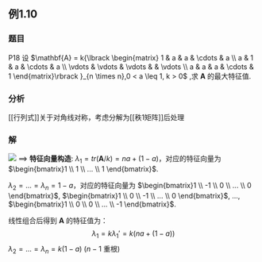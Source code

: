 ## 例1.10
### 题目
P18 设 $\mathbf{A} = k{\lbrack \begin{matrix} 1 & a & a & \cdots & a \\ a & 1 & a & \cdots & a \\ \vdots & \vdots & \vdots & & \vdots \\ a & a & a & \cdots & 1 \end{matrix}\rbrack }_{n \times n},0 < a \leq 1, k > 0$ ,求 $\mathbf{A}$ 的最大特征值.
### 分析
[[行列式]]关于对角线对称，考虑分解为[[秩1矩阵]]后处理
### 解 
![](https://img.hwenyi.live/202410151424067.webp)
$\implies$ **特征向量构造**: 
$\lambda_1 = tr(\mathbf{A}/k) = na + (1-a)$，对应的特征向量为 $\begin{bmatrix}1 \\ 1 \\ ... \\ 1 \end{bmatrix}$.

$\lambda_2 = ... = \lambda_n = 1- a$，对应的特征向量为 $\begin{bmatrix}1 \\ -1 \\ 0 \\ ... \\ 0 \end{bmatrix}$, $\begin{bmatrix}1 \\ 0 \\ -1 \\ ... \\ 0 \end{bmatrix}$, ..., $\begin{bmatrix}1 \\ 0 \\ 0 \\ ... \\ -1 \end{bmatrix}$.

线性组合后得到 $\mathbf{A}$ 的特征值为：
$$\lambda_1 = k \lambda_{1}' = k(na + (1-a))$$
$\lambda_2 = ... = \lambda_n = k(1-a)$ ($n-1$ 重根)


